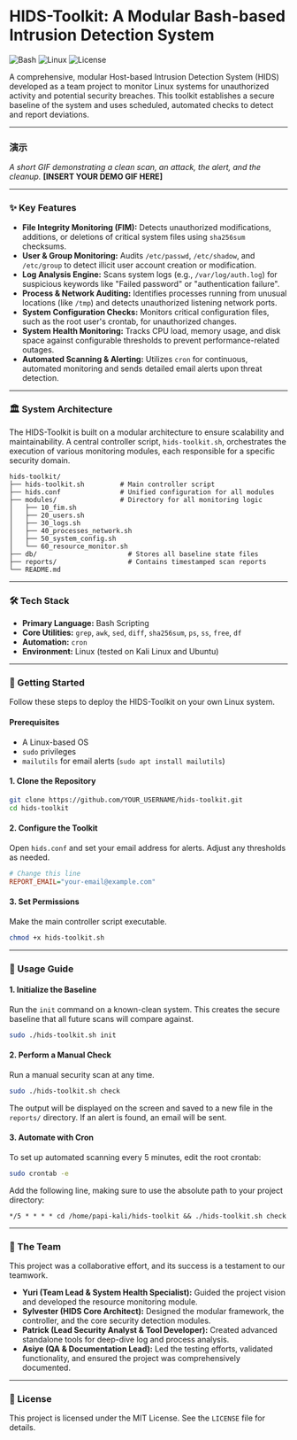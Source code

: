 # HIDS-Toolkit: A Modular Bash-based Intrusion Detection System

![Bash](https://img.shields.io/badge/Language-Bash-blue?style=for-the-badge&logo=gnu-bash)
![Linux](https://img.shields.io/badge/Platform-Linux-yellow?style=for-the-badge&logo=linux)
![License](https://img.shields.io/badge/License-MIT-green?style=for-the-badge)

A comprehensive, modular Host-based Intrusion Detection System (HIDS) developed as a team project to monitor Linux systems for unauthorized activity and potential security breaches. This toolkit establishes a secure baseline of the system and uses scheduled, automated checks to detect and report deviations.

---

### 演示

*A short GIF demonstrating a clean scan, an attack, the alert, and the cleanup.*
**[INSERT YOUR DEMO GIF HERE]**

---

### ✨ Key Features

*   **File Integrity Monitoring (FIM):** Detects unauthorized modifications, additions, or deletions of critical system files using `sha256sum` checksums.
*   **User & Group Monitoring:** Audits `/etc/passwd`, `/etc/shadow`, and `/etc/group` to detect illicit user account creation or modification.
*   **Log Analysis Engine:** Scans system logs (e.g., `/var/log/auth.log`) for suspicious keywords like "Failed password" or "authentication failure".
*   **Process & Network Auditing:** Identifies processes running from unusual locations (like `/tmp`) and detects unauthorized listening network ports.
*   **System Configuration Checks:** Monitors critical configuration files, such as the root user's crontab, for unauthorized changes.
*   **System Health Monitoring:** Tracks CPU load, memory usage, and disk space against configurable thresholds to prevent performance-related outages.
*   **Automated Scanning & Alerting:** Utilizes `cron` for continuous, automated monitoring and sends detailed email alerts upon threat detection.

---

### 🏛️ System Architecture

The HIDS-Toolkit is built on a modular architecture to ensure scalability and maintainability. A central controller script, `hids-toolkit.sh`, orchestrates the execution of various monitoring modules, each responsible for a specific security domain.

```
hids-toolkit/
├── hids-toolkit.sh         # Main controller script
├── hids.conf               # Unified configuration for all modules
├── modules/                # Directory for all monitoring logic
│   ├── 10_fim.sh
│   ├── 20_users.sh
│   ├── 30_logs.sh
│   ├── 40_processes_network.sh
│   ├── 50_system_config.sh
│   └── 60_resource_monitor.sh
├── db/                       # Stores all baseline state files
├── reports/                  # Contains timestamped scan reports
└── README.md
```

---

### 🛠️ Tech Stack

*   **Primary Language:** Bash Scripting
*   **Core Utilities:** `grep`, `awk`, `sed`, `diff`, `sha256sum`, `ps`, `ss`, `free`, `df`
*   **Automation:** `cron`
*   **Environment:** Linux (tested on Kali Linux and Ubuntu)

---

### 🚀 Getting Started

Follow these steps to deploy the HIDS-Toolkit on your own Linux system.

#### Prerequisites
*   A Linux-based OS
*   `sudo` privileges
*   `mailutils` for email alerts (`sudo apt install mailutils`)

#### 1. Clone the Repository
```bash
git clone https://github.com/YOUR_USERNAME/hids-toolkit.git
cd hids-toolkit
```

#### 2. Configure the Toolkit
Open `hids.conf` and set your email address for alerts. Adjust any thresholds as needed.
```ini
# Change this line
REPORT_EMAIL="your-email@example.com"
```

#### 3. Set Permissions
Make the main controller script executable.
```bash
chmod +x hids-toolkit.sh
```

---

### 📖 Usage Guide

#### 1. Initialize the Baseline
Run the `init` command on a known-clean system. This creates the secure baseline that all future scans will compare against.
```bash
sudo ./hids-toolkit.sh init
```

#### 2. Perform a Manual Check
Run a manual security scan at any time.
```bash
sudo ./hids-toolkit.sh check
```
The output will be displayed on the screen and saved to a new file in the `reports/` directory. If an alert is found, an email will be sent.

#### 3. Automate with Cron
To set up automated scanning every 5 minutes, edit the root crontab:
```bash
sudo crontab -e
```
Add the following line, making sure to use the absolute path to your project directory:
```cron
*/5 * * * * cd /home/papi-kali/hids-toolkit && ./hids-toolkit.sh check
```

---

### 🤝 The Team

This project was a collaborative effort, and its success is a testament to our teamwork.

*   **Yuri (Team Lead & System Health Specialist):** Guided the project vision and developed the resource monitoring module.
*   **Sylvester (HIDS Core Architect):** Designed the modular framework, the controller, and the core security detection modules.
*   **Patrick (Lead Security Analyst & Tool Developer):** Created advanced standalone tools for deep-dive log and process analysis.
*   **Asiye (QA & Documentation Lead):** Led the testing efforts, validated functionality, and ensured the project was comprehensively documented.

---

### 📄 License
This project is licensed under the MIT License. See the `LICENSE` file for details.
